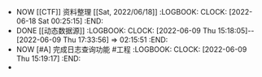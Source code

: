 - NOW [[CTF]] 资料整理 [[Sat, 2022/06/18]]
  :LOGBOOK:
  CLOCK: [2022-06-18 Sat 00:25:15]
  :END:
- DONE [[动态数据源]]
  :LOGBOOK:
  CLOCK: [2022-06-09 Thu 15:18:05]--[2022-06-09 Thu 17:33:56] =>  02:15:51
  :END:
- NOW [#A] 完成日志查询功能 #工程
  :LOGBOOK:
  CLOCK: [2022-06-09 Thu 15:19:17]
  :END:
-
